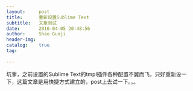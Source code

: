 ```yaml
---
layout:     post
title:      重新设置Sublime Text
subtitle:   文章测试
date:       2016-04-05 20:48:56
author:     Shao Guoji
header-img: 
catalog:    true
tag:
    
---
```


坑爹，之前设置的Sublime Text的tmpl插件各种配置不翼而飞，只好重新设一下，这篇文章是用快捷方式建立的，post上去试一下。。。
